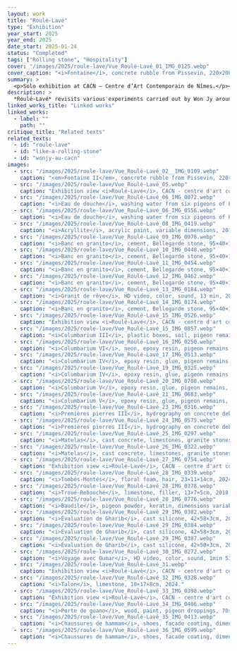 ```yaml
---
layout: work
title: "Roulé-Lavé"
type: "Exhibition"
year_start: 2025
year_end: 2025
date_start: 2025-01-24
status: "Completed"
tags: ["Rolling stone", "Hospitality"]
cover: "/images/2025/roule-lave/Vue_Roulé-Lavé_01_IMG_0125.webp"
cover_caption: "<i>Fontaine</i>, concrete rubble from Pissevin, 220×200×130cm, 2025."
summary: >
  <p>Solo exhibition at CACN – Centre d’Art Contemporain de Nîmes.</p><p>Curated by Guilhem Monceaux.</p>
description: >
  *Roulé-Lavé* revisits various experiments carried out by Won Jy around the transformation of matter. The artist is seen going up rivers in search of the source of the water—and thus the origin of the shape of the stones he collects. We also see him appropriating the patterns of these stones to reprint them onto blocks of rubble. Won Jy also works on the theme of hospitality and how foreigners are regarded within a given territory. He explores the metaphor of colombophobia to address how architecture can include or exclude, often depending on collective decisions. Won Jy’s works are often tinged with subtle humor, allowing complex issues to be expressed through light and poetic forms. – Excerpt from the exhibition presentation text.
linked_works_title: "Linked works"   
linked_works:
  - label: ""
    path: ""
critique_title: "Related texts"
related_texts:
  - id: "roule-lave"
  - id: "like-a-rolling-stone"
  - id: "wonjy-au-cacn"
images:
  - src: "/images/2025/roule-lave/Vue_Roulé-Lavé_02__IMG_0109.webp"
    caption: "<em>Fontaine II</em>, concrete rubble from Pissevin, 220×200×110cm, 2025."
  - src: "/images/2025/roule-lave/Vue_Roulé-Lavé_05.webp"
    caption: "Exhibition view <i>Roulé-Lavé</i>, CACN - centre d'art contemporain de Nîmes, France, 2025."
  - src: "/images/2025/roule-lave/Vue_Roulé-Lavé_06_IMG_0072.webp"
    caption: "<i>Eau de douche</i>, washing water from six pigeons of Pissevin, 19×34×19cm, 2024."
  - src: "/images/2025/roule-lave/Vue_Roulé-Lavé_06_IMG_0556.webp"
    caption: "<i>Eau de douche</i>, washing water from six pigeons of Pissevin, 19×34×19cm, 2024."
  - src: "/images/2025/roule-lave/Vue_Roulé-Lavé_08_IMG_0419.webp"
    caption: "<i>Acryllite</i>, acrylic paint, variable dimensions, 2018."
  - src: "/images/2025/roule-lave/Vue_Roulé-Lavé_09_IMG_0078.webp"
    caption: "<i>Banc en granito</i>, cement, Bellegarde stone, 95×40×10cm, 2024."
  - src: "/images/2025/roule-lave/Vue_Roulé-Lavé_10_IMG_0448.webp"
    caption: "<i>Banc en granito</i>, cement, Bellegarde stone, 95×40×10cm, 2024."
  - src: "/images/2025/roule-lave/Vue_Roulé-Lavé_11_IMG_0454.webp"
    caption: "<i>Banc en granito</i>, cement, Bellegarde stone, 95×40×10cm, 2024."
  - src: "/images/2025/roule-lave/Vue_Roulé-Lavé_12_IMG_0462.webp"
    caption: "<i>Banc en granito</i>, cement, Bellegarde stone, 95×40×10cm, 2024."
  - src: "/images/2025/roule-lave/Vue_Roulé-Lavé_13_IMG_0184.webp"
    caption: "<i>Granit de rêve</i>, HD video, color, sound, 13 min, 2021."
  - src: "/images/2025/roule-lave/Vue_Roulé-Lavé_14_IMG_0174.webp"
    caption: "<i>Banc en granito</i>, cement, Bellegarde stone, 95×40×10cm, 2024."
  - src: "/images/2025/roule-lave/Vue_Roulé-Lavé_15_IMG_0526.webp"
    caption: "Exhibition view <i>Roulé-Lavé</i>, CACN - centre d'art contemporain de Nîmes, France, 2025 — Columbarium room."
  - src: "/images/2025/roule-lave/Vue_Roulé-Lavé_15_IMG_0857.webp"
    caption: "<i>Columbarium III</i>, plastic boxes, soil, pigeon remains, neon, 35×26×14cm (each), 2017 –."
  - src: "/images/2025/roule-lave/Vue_Roulé-Lavé_16_IMG_0250.webp"
    caption: "<i>Columbarium VI</i>, neon, epoxy resin, pigeon remains, variable dimensions, 2025."
  - src: "/images/2025/roule-lave/Vue_Roulé-Lavé_17_IMG_0513.webp"
    caption: "<i>Columbarium IV</i>, epoxy resin, glue, pigeon remains, 36×20×12cm, 2023."
  - src: "/images/2025/roule-lave/Vue_Roulé-Lavé_19_IMG_0325.webp"
    caption: "<i>Columbarium IV</i>, epoxy resin, glue, pigeon remains, 36×20×12cm, 2023."
  - src: "/images/2025/roule-lave/Vue_Roulé-Lavé_20_IMG_0708.webp"
    caption: "<i>Columbarium V</i>, epoxy resin, glue, pigeon remains, diameter 66×23,5cm, 2024."
  - src: "/images/2025/roule-lave/Vue_Roulé-Lavé_21_IMG_0683.webp"
    caption: "<i>Columbarium V</i>, epoxy resin, glue, pigeon remains, diameter 66×23,5cm, 2024."
  - src: "/images/2025/roule-lave/Vue_Roulé-Lavé_23_IMG_0316.webp"
    caption: "<i>Premières pierres III</i>, hydrography on concrete debris, dimensions variables, 2025."
  - src: "/images/2025/roule-lave/Vue_Roulé-Lavé_24_IMG_0575.webp"
    caption: "<i>Premières pierres III</i>, hydrography on concrete debris, dimensions variables, 2025."
  - src: "/images/2025/roule-lave/Vue_Roulé-Lavé_25_IMG_0297.webp"
    caption: "<i>Matelas</i>, cast concrete, limestones, granite stones, 154×80×20cm, 2025."
  - src: "/images/2025/roule-lave/Vue_Roulé-Lavé_26_IMG_0322.webp"
    caption: "<i>Matelas</i>, cast concrete, limestones, granite stones, 154×80×20cm, 2025."
  - src: "/images/2025/roule-lave/Vue_Roulé-Lavé_27_IMG_0754.webp"
    caption: "Exhibition view <i>Roulé-Lavé</i>, CACN - centre d'art contemporain de Nîmes, France, 2025 — Research table."
  - src: "/images/2025/roule-lave/Vue_Roulé-Lavé_28_IMG_0339.webp"
    caption: "<i>Tombés-Montés</i>, floral foam, hair, 23×11×14cm, 2024."
  - src: "/images/2025/roule-lave/Vue_Roulé-Lavé_28_IMG_0378.webp"
    caption: "<i>Troué-Rebouché</i>, limestone, filler, 13×7×5cm, 2018."
  - src: "/images/2025/roule-lave/Vue_Roulé-Lavé_28_IMG_0776.webp"
    caption: "<i>Baudile</i>, pigeon powder, keratin, dimensions variables, 2024."
  - src: "/images/2025/roule-lave/Vue_Roulé-Lavé_29_IMG_0382.webp"
    caption: "<i>Évaluation de Gharib</i>, cast silicone, 42×58×3cm, 2024."
  - src: "/images/2025/roule-lave/Vue_Roulé-Lavé_29_IMG_0384.webp"
    caption: "<i>Évaluation de Gharib</i>, cast silicone, 42×58×3cm, 2024."
  - src: "/images/2025/roule-lave/Vue_Roulé-Lavé_29_IMG_0387.webp"
    caption: "<i>Évaluation de Gharib</i>, cast silicone, 42×58×3cm, 2024."
  - src: "/images/2025/roule-lave/Vue_Roulé-Lavé_30_IMG_0272.webp"
    caption: "<i>Voyage avec Oumar</i>, HD video, color, sound, 1min 53sec, 2024."
  - src: "/images/2025/roule-lave/Vue_Roulé-Lavé_31.webp"
    caption: "Exhibition view <i>Roulé-Lavé</i>, CACN - centre d'art contemporain de Nîmes, France, 2025."
  - src: "/images/2025/roule-lave/Vue_Roulé-Lavé_32_IMG_0328.webp"
    caption: "<i>Talon</i>, limestone, 10×17×8cm, 2024."
  - src: "/images/2025/roule-lave/Vue_Roulé-Lavé_33_IMG_0398.webp"
    caption: "Exhibition view <i>Roulé-Lavé</i>, CACN - centre d'art contemporain de Nîmes, France, 2025."
  - src: "/images/2025/roule-lave/Vue_Roulé-Lavé_34_IMG_0406.webp"
    caption: "<i>Porte de guano</i>, wood, paint, pigeon droppings, 70×208×4cm, 2019."
  - src: "/images/2025/roule-lave/Vue_Roulé-Lavé_35_IMG_0413.webp"
    caption: "<i>Chaussures de hammam</i>, shoes, facade coating, dimensions variables, 2025."
  - src: "/images/2025/roule-lave/Vue_Roulé-Lavé_36_IMG_0599.webp"
    caption: "<i>Chaussures de hammam</i>, shoes, facade coating, dimensions variables, 2025."
---
```

